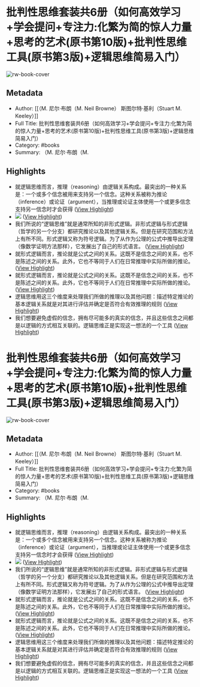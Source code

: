 # 批判性思维套装共6册（如何高效学习+学会提问+专注力:化繁为简的惊人力量+思考的艺术(原书第10版)+批判性思维工具(原书第3版)+逻辑思维简易入门）

![rw-book-cover](https://readwise-assets.s3.amazonaws.com/media/reader/parsed_document_assets/5313416/cover-cover.jpeg)

## Metadata
- Author: [[（M. 尼尔·布朗（M. Neil Browne） 斯图尔特·基利（Stuart M. Keeley）]]
- Full Title: 批判性思维套装共6册（如何高效学习+学会提问+专注力:化繁为简的惊人力量+思考的艺术(原书第10版)+批判性思维工具(原书第3版)+逻辑思维简易入门）
- Category: #books
- Summary: （M. 尼尔·布朗（M.

## Highlights
- 就逻辑思维而言，推理（reasoning）由逻辑关系构成。最突出的一种关系是：一个或多个信念被用来支持另一个信念。这种关系被称为推论（inference）或论证（argument），当推理或论证主体使用一个或更多信念支持另一信念时才会获得 ([View Highlight](https://read.readwise.io/read/01gf3qzzrh5njtexdeep11d4fa))
- ![](https://readwise-assets.s3.amazonaws.com/media/reader/parsed_document_assets/5313416/id69-00069.jpeg) ([View Highlight](https://read.readwise.io/read/01gf8w5e97bp4yf19zs56hzzp7))
- 我们所说的“逻辑思维”就是通常所知的非形式逻辑。非形式逻辑与形式逻辑（哲学的另一个分支）都研究推论以及其他逻辑关系。但是在研究范围和方法上有所不同。形式逻辑又称为符号逻辑。为了从作为公理的公式中推导出定理（像数学证明方法那样），它发展出了自己的形式语言。 ([View Highlight](https://read.readwise.io/read/01gf8w9c160mqj9z9hcs8b7gn1))
- 就形式逻辑而言，推论就是公式之间的关系。这既不是信念之间的关系，也不是陈述之间的关系。此外，它也不等同于人们在日常推理中实际所做的推论。 ([View Highlight](https://read.readwise.io/read/01gf8wa3f4kp1ptxk5ksw1xsh6))
- 就形式逻辑而言，推论就是公式之间的关系。这既不是信念之间的关系，也不是陈述之间的关系。此外，它也不等同于人们在日常推理中实际所做的推论。 ([View Highlight](https://read.readwise.io/read/01gf8wcdzf11chp2tdm8fnysap))
- 逻辑思维用这三个维度来处理我们所做的推理以及其他问题：描述特定推论的基本逻辑关系就是对其进行评估并确定是否符合有效推理的规则 ([View Highlight](https://read.readwise.io/read/01gf8wewtwm55v3t2qgeejpjnk))
- 我们想要避免虚假的信念，拥有尽可能多的真实的信念，并且这些信念之间都是以逻辑的方式相互关联的。逻辑思维正是实现这一想法的一个工具 ([View Highlight](https://read.readwise.io/read/01gf8wg233r8qqcbm5m5q20vaz))
# 批判性思维套装共6册（如何高效学习+学会提问+专注力:化繁为简的惊人力量+思考的艺术(原书第10版)+批判性思维工具(原书第3版)+逻辑思维简易入门）

![rw-book-cover](https://readwise-assets.s3.amazonaws.com/media/reader/parsed_document_assets/5313416/cover-cover.jpeg)

## Metadata
- Author: [[（M. 尼尔·布朗（M. Neil Browne） 斯图尔特·基利（Stuart M. Keeley）]]
- Full Title: 批判性思维套装共6册（如何高效学习+学会提问+专注力:化繁为简的惊人力量+思考的艺术(原书第10版)+批判性思维工具(原书第3版)+逻辑思维简易入门）
- Category: #books
- Summary: （M. 尼尔·布朗（M.

## Highlights
- 就逻辑思维而言，推理（reasoning）由逻辑关系构成。最突出的一种关系是：一个或多个信念被用来支持另一个信念。这种关系被称为推论（inference）或论证（argument），当推理或论证主体使用一个或更多信念支持另一信念时才会获得 ([View Highlight](https://read.readwise.io/read/01gf3qzzrh5njtexdeep11d4fa))
- ![](https://readwise-assets.s3.amazonaws.com/media/reader/parsed_document_assets/5313416/id69-00069.jpeg) ([View Highlight](https://read.readwise.io/read/01gf8w5e97bp4yf19zs56hzzp7))
- 我们所说的“逻辑思维”就是通常所知的非形式逻辑。非形式逻辑与形式逻辑（哲学的另一个分支）都研究推论以及其他逻辑关系。但是在研究范围和方法上有所不同。形式逻辑又称为符号逻辑。为了从作为公理的公式中推导出定理（像数学证明方法那样），它发展出了自己的形式语言。 ([View Highlight](https://read.readwise.io/read/01gf8w9c160mqj9z9hcs8b7gn1))
- 就形式逻辑而言，推论就是公式之间的关系。这既不是信念之间的关系，也不是陈述之间的关系。此外，它也不等同于人们在日常推理中实际所做的推论。 ([View Highlight](https://read.readwise.io/read/01gf8wa3f4kp1ptxk5ksw1xsh6))
- 就形式逻辑而言，推论就是公式之间的关系。这既不是信念之间的关系，也不是陈述之间的关系。此外，它也不等同于人们在日常推理中实际所做的推论。 ([View Highlight](https://read.readwise.io/read/01gf8wcdzf11chp2tdm8fnysap))
- 逻辑思维用这三个维度来处理我们所做的推理以及其他问题：描述特定推论的基本逻辑关系就是对其进行评估并确定是否符合有效推理的规则 ([View Highlight](https://read.readwise.io/read/01gf8wewtwm55v3t2qgeejpjnk))
- 我们想要避免虚假的信念，拥有尽可能多的真实的信念，并且这些信念之间都是以逻辑的方式相互关联的。逻辑思维正是实现这一想法的一个工具 ([View Highlight](https://read.readwise.io/read/01gf8wg233r8qqcbm5m5q20vaz))
